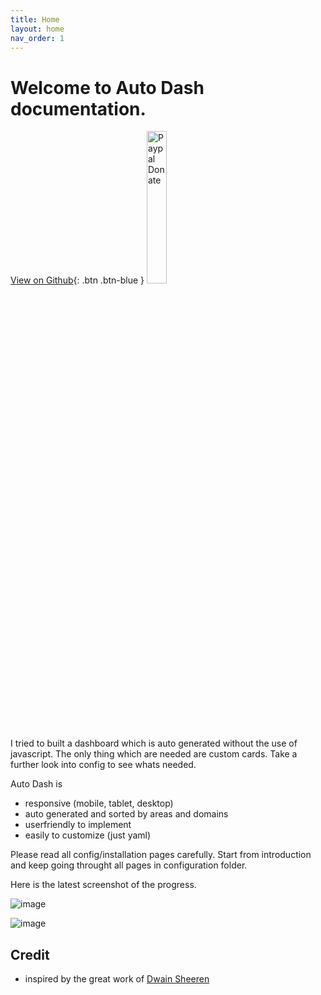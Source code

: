 ```yaml
---
title: Home
layout: home
nav_order: 1
---
```


# Welcome to Auto Dash documentation. 

[View on Github](https://github.com/xBourner/auto-dash){: .btn .btn-blue }
<a href="https://www.paypal.com/donate/?hosted_button_id=CQ8QP9QQ3JU9Y" target="_blank"><img src="https://raw.githubusercontent.com/stefan-niedermann/paypal-donate-button/master/paypal-donate-button.png" alt="Paypal Donate" style="width: 25% !important; margin-bottom: -18px !important;"></a>

I tried to built a dashboard which is auto generated without the use of javascript.
The only thing which are needed are custom cards. Take a further look into config to see whats needed.

Auto Dash is

- responsive (mobile, tablet, desktop)
- auto generated and sorted by areas and domains
- userfriendly to implement
- easily to customize (just yaml)

Please read all config/installation pages carefully. Start from introduction and keep going throught all pages in configuration folder.


Here is the latest screenshot of the progress.

![image](https://github.com/xBourner/auto-dash/assets/64064679/ebfd9222-07fc-43db-bff6-0101f1661871)

![image](https://github.com/xBourner/auto-dash/assets/64064679/dbc8c671-1e97-40b7-88b0-03c208216367)



## Credit

- inspired by the great work of [Dwain Sheeren](https://github.com/dwainscheeren/dwains-lovelace-dashboard)




